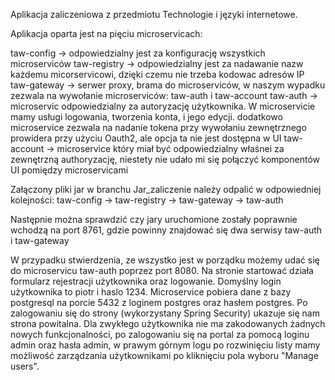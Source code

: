Aplikacja zaliczeniowa z przedmiotu Technologie i języki internetowe.

Aplikacja oparta jest na pięciu microservicach:

taw-config -> odpowiedzialny jest za konfigurację wszystkich microserviców 
taw-registry -> odpowiedzialny jest za nadawanie nazw każdemu micorservicowi, dzięki czemu nie trzeba kodowac adresów IP
taw-gateway -> serwer proxy, brama do microserviców, w naszym wypadku zezwala na wywołanie microserviców: taw-auth i taw-account
taw-auth -> microservic odpowiedzialny za autoryzację użytkownika. W microservicie mamy usługi logowania, tworzenia konta, i jego edycji.
            dodatkowo microservice zezwala na nadanie tokena przy wywołaniu zewnętrznego prowidera przy użyciu Oauth2, ale
            opcja ta nie jest dostępna w UI
taw-account -> microservice który miał być odpowiedzialny właśnei za zewnętrzną authoryzację, niestety nie udało mi się połączyć
               komponentów UI pomiędzy microservicami
               
Załączony pliki jar w branchu Jar_zaliczenie należy odpalić w odpowiedniej kolejności:
      taw-config -> taw-registry -> taw-gateway -> taw-auth
      
Następnie można sprawdzić czy jary uruchomione zostały poprawnie wchodzą na port 8761, gdzie powinny znajdować się dwa serwisy
taw-auth i taw-gateway

W przypadku stwierdzenia, ze wszystko jest w porządku możemy udać się do microservicu taw-auth poprzez port 8080. Na stronie
startować działa formularz rejestracji użytkownika oraz logowanie. Domyślny login użytkownika to piotr i haslo 1234. 
Microservice pobiera dane z bazy postgresql na porcie 5432 z loginem postgres oraz hasłem postgres.
Po zalogowaniu się do strony (wykorzystany Spring Security) ukazuje się nam strona powitalna. Dla zwykłego użytkownika
nie ma zakodowanych żadnych nowych funkcjonalności, po zalogowaniu się na portal za pomocą loginu admin oraz hasła admin, w prawym
górnym logu po rozwinięciu listy mamy możliwość zarządzania użytkownikami po kliknięciu pola wyboru "Manage users".

